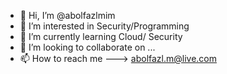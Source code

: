 - 👋 Hi, I’m @abolfazlmim
- 👀 I’m interested in  Security/Programming
- 🌱 I’m currently learning Cloud/ Security 
- 💞️ I’m looking to collaborate on ...
- 📫 How to reach me  ---> abolfazl.m@live.com

<!---
abolfazlmim/abolfazlmim is a ✨ special ✨ repository because its `README.md` (this file) appears on your GitHub profile.
You can click the Preview link to take a look at your changes.
--->
